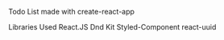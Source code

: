 Todo List made with create-react-app

Libraries Used
    React.JS
    Dnd Kit
    Styled-Component
    react-uuid